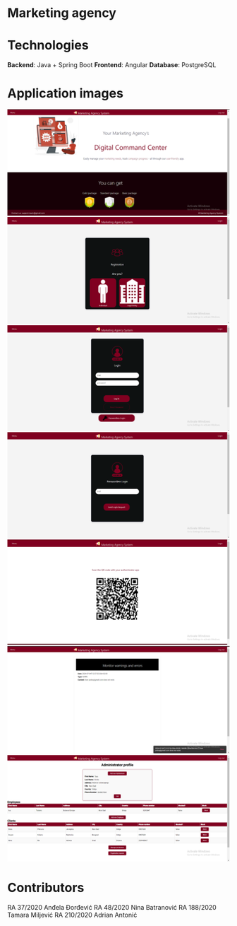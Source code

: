 # Marketing agency

# Technologies
**Backend**: Java + Spring Boot
**Frontend**: Angular
**Database**: PostgreSQL


# Application images
![home-page](./assets/home-page.png)
![registration](./assets/registration.png)
![login](./assets/login.png)
![paswordless-login](./assets/paswordless-login.png)
![qr-code](./assets/qr-code.png)
![monitoring](./assets/monitoring.png)
![admin-profile](./assets/admin-profile.png)


# Contributors

RA 37/2020 Anđela Đorđević
RA 48/2020 Nina Batranović
RA 188/2020 Tamara Miljević
RA 210/2020 Adrian Antonić
